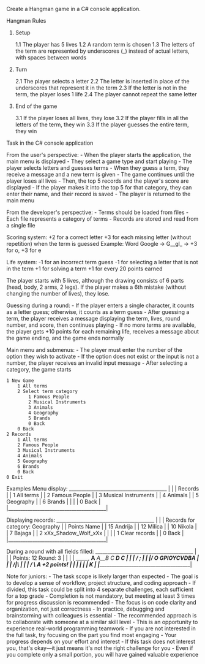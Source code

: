 Create a Hangman game in a C# console application.

Hangman Rules

1. Setup

	1.1 The player has 5 lives
	1.2 A random term is chosen
	1.3 The letters of the term are represented by underscores (_) instead of actual letters, with spaces between words

2. Turn

	2.1 The player selects a letter
	2.2 The letter is inserted in place of the underscores that represent it in the term
	2.3 If the letter is not in the term, the player loses 1 life
	2.4 The player cannot repeat the same letter

3. End of the game

	3.1 If the player loses all lives, they lose
	3.2 If the player fills in all the letters of the term, they win
	3.3 If the player guesses the entire term, they win

Task in the C# console application

From the user's perspective:
	- When the player starts the application, the main menu is displayed
	- They select a game type and start playing
	- The player selects letters and guesses terms
	- When they guess a term, they receive a message and a new term is given
	- The game continues until the player loses all lives
	- Then, the top 5 records and the player's score are displayed
	- If the player makes it into the top 5 for that category, they can enter their name, and their record is saved
	- The player is returned to the main menu

From the developer's perspective:
	- Terms should be loaded from files
	- Each file represents a category of terms
	- Records are stored and read from a single file

Scoring system:
	+2 for a correct letter
	+3 for each missing letter (without repetition) when the term is guessed
	  Example: Word Google -> G__gl_ -> +3 for o, +3 for e

Life system:
	-1 for an incorrect term guess
	-1 for selecting a letter that is not in the term
	+1 for solving a term
	+1 for every 20 points earned

The player starts with 5 lives, although the drawing consists of 6 parts (head, body, 2 arms, 2 legs). If the player makes a 6th mistake (without changing the number of lives), they lose.

Guessing during a round:
	- If the player enters a single character, it counts as a letter guess; otherwise, it counts as a term guess
	- After guessing a term, the player receives a message displaying the term, lives, round number, and score, then continues playing
	- If no more terms are available, the player gets +10 points for each remaining life, receives a message about the game ending, and the game ends normally

Main menu and submenus:
	- The player must enter the number of the option they wish to activate
	- If the option does not exist or the input is not a number, the player receives an invalid input message
	- After selecting a category, the game starts

	1 New Game
		1 All terms
		2 Select term category
			1 Famous People
			2 Musical Instruments
			3 Animals
			4 Geography
			5 Brands
			0 Back
		0 Back
	2 Records
		1 All terms
		2 Famous People
		3 Musical Instruments
		4 Animals
		5 Geography
		6 Brands
		0 Back
	0 Exit

Examples
Menu display:
	 ________________________________________
	|                                        |
	|  Records                               |
	|  1 All terms                           |
	|  2 Famous People                       |
	|  3 Musical Instruments                 |
	|  4 Animals                             |
	|  5 Geography                           |
	|  6 Brands                              |
	|                                        |
	|  0 Back                                |
	|________________________________________|

Displaying records:
	 ________________________________________
	|                                        |
	| Records for category: Geography        |
	| Points     Name                        |
	| 15        Andrija                      |
	| 12        Milica                       |
	| 10        Nikola                       |
	| 7         Bajaga                       |
	| 2         xXx_Shadow_Wolf_xXx          |
	|                                        |
	| 1 Clear records                        |
	| 0 Back                                 |
	|________________________________________|

During a round with all fields filled:
	 ________________________________________
	|                                        |
	|  Points: 12  Round: 3                  |
	|                                        |
	|   _____,    __A__ _A__B_ _C ___D_ _C_  |
	|   | /  ;                               |
	|   |/   O    GPIOYCVDBA                 |
	|   |   /|\                              |
	|   |   / \   A +2 points!               |
	|   |                                    |
	|  _|_        K                          |
	|________________________________________|

Note for juniors:
	- The task scope is likely larger than expected
	- The goal is to develop a sense of workflow, project structure, and coding approach
	- If divided, this task could be split into 4 separate challenges, each sufficient for a top grade
	- Completion is not mandatory, but meeting at least 3 times for progress discussion is recommended
	- The focus is on code clarity and organization, not just correctness
	- In practice, debugging and brainstorming with colleagues is essential
	- The recommended approach is to collaborate with someone at a similar skill level
	- This is an opportunity to experience real-world programming teamwork
	- If you are not interested in the full task, try focusing on the part you find most engaging
	- Your progress depends on your effort and interest
	- If this task does not interest you, that's okay—it just means it's not the right challenge for you
	- Even if you complete only a small portion, you will have gained valuable experience
